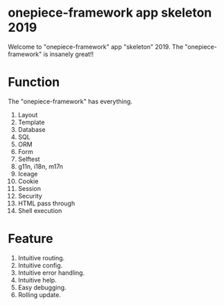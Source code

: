 onepiece-framework app skeleton 2019
===

 Welcome to "onepiece-framework" app "skeleton" 2019.
 The "onepiece-framework" is insanely great!!

# Function

 The "onepiece-framework" has everything.

<div data-i18n="false">

 1. Layout
 1. Template
 1. Database
 1. SQL
 1. ORM
 1. Form
 1. Selftest
 1. g11n, i18n, m17n
 1. Iceage
 1. Cookie
 1. Session
 1. Security
 1. HTML pass through
 1. Shell execution

</div>

# Feature

 1. Intuitive routing.
 1. Intuitive config.
 1. Intuitive error handling.
 1. Intuitive help.
 1. Easy debugging.
 1. Rolling update.
